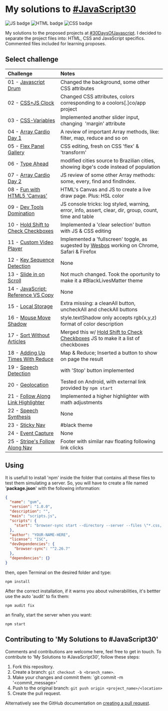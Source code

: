 # My solutions to [#JavaScript30](https://javascript30.com)
![JS badge](https://img.shields.io/badge/Javascript-ES6-blue)
![HTML badge](https://img.shields.io/badge/HTML-5-green)
![CSS badge](https://img.shields.io/badge/CSS-3-orange)

My solutions to the proposed projects at [#30DaysOfJavascript](https://github.com/wesbos/JavaScript30). I decided to separate the project files into: HTML, CSS and JavaScript specifics. Commented files included for learning proposes.

## Select challenge

| Challenge | Notes |
| :-------- | :---- |
| 01 - [Javascript Drum](/Javascript-Drum) | Changed the background, some other CSS attributes | 
| 02 - [CSS+JS Clock](/CSS%2BJS%20Clock) | Changed CSS attributes, colors corresponding to a coolors[.]co/app project | 
| 03 - [CSS-Variables](/CSS-Variables) | Implemented another slider input, changing <img> 'margin' attribute | 
| 04 - [Array Cardio Day 1](/ArrayCardioDay1) | A review of important Array methods, like: filter, map, reduce and so on | 
| 05 - [Flex Panel Gallery](/FlexPanelGallery) | CSS editing, fresh on CSS 'flex' & 'transform' | 
| 06 - [Type Ahead](/TypeAhead) | modified cities source to Brazilian cities, showing ibge's code instead of population | 
| 07 - [Array Cardio Day 2](/ArrayCardioDay2) | JS review of some other Array methods: some, every, find and findIndex. | 
| 08 - [Fun with HTML5 'Canvas'](/FunWithHTML5Canvas) | HTML's Canvas and JS to create a live draw page. Plus: HSL color | 
| 09 - [Dev Tools Domination](/DevToolsDomination) | JS console tricks: log styled, warning, error, info, assert, clear, dir, group, count, time and table | 
| 10 - [Hold Shift to Check Checkboxes](/HoldShiftToCheck) | Implemented a 'clear selection' button with JS & CSS editing | 
| 11 - [Custom Video Player](/CustomVideoPlayer) | Implemented a 'fullscreen' toggle, as sugested by [Wesbos](https://github.com/wesbos) working on Chrome, Safari & Firefox | 
| 12 - [Key Sequence Detection](/KeySequenceDetection) | None |
| 13 - [Slide in on Scroll](/SlideInOnScroll) | Not much changed. Took the oportunity to make it a #BlackLivesMatter theme |
| 14 - [JavaScript: Reference VS Copy](/JSReferenceVSCopy) | None |
| 15 - [Local Storage](/LocalStorage) | Extra missing: a cleanAll button, uncheckAll and checkAll buttons |
| 16 - [Mouse Move Shadow](/MouseMoveShadow) | style.textShadow only accepts rgb(x,y,z) format of color description |
| 17 - [Sort Without Articles](/SortWithoutArticles) | Merged this w/ [Hold Shift to Check Checkboxes](/HoldShiftToCheck) JS to make it a list of checkboxes |
| 18 - [Adding Up Times With Reduce](/AddingUpTimesWithReduce) | Map & Reduce; Inserted a button to show on page the result |
| 19 - [Speech Detection](/SpeechDetection) | with 'Stop' button implemented |
| 20 - [Geolocation](/Geolocation) | Tested on Android, with external link provided by `npm start` |
| 21 - [Follow Along Link Highlighter](/FollowAlongLinkHighlighter) | Implemented a higher highlighter with math adjustments |
| 22 - [Speech Synthesis](/SpeechSynthesis) | None |
| 23 - [Sticky Nav](/StickyNavbar) | #black theme |
| 24 - [Event Capture](/EventCapture) | None |
| 25 - [Stripe's Follow Along Nav](/StripesNavFollowAlong) | Footer with similar nav floating following link clicks |

## Using
It is usefull to install 'npm' inside the folder that contains all these files to test them simulating a server. So, you will have to create a file named '**package.json**' with the following information:

```json
{
  "name": "gum",
  "version": "1.0.0",
  "description": "",
  "main": "scripts.js",
  "scripts": {
    "start": "browser-sync start --directory --server --files \"*.css, *.html, *.js\" --https"
  },
  "author": "YOUR-NAME-HERE",
  "license": "ISC",
  "devDependencies": {
    "browser-sync": "^2.26.7"
  },
  "dependencies": {}
}
```

then, open Terminal on the desired folder and type:

```shell
npm install
```

After the correct installation, if it warns you about vulnerabilities, it's bettter use the auto 'audit' to fix them:

```shell
npm audit fix
```

an finally, start the server when you want:

```shell
npm start
```

## Contributing to 'My Solutions to #JavaScript30'

Comments and contributions are welcome here, feel free to get in touch. To contribute to 'My Solutions to #JavaScript30', follow these steps:

1. Fork this repository.
2. Create a branch: `git checkout -b <branch_name>`. 
3. Make your changes and commit them: `git commit -m '<commit_message>'
4. Push to the original branch: `git push origin <project_name>/<location>`
5. Create the pull request.

Alternatively see the GitHub documentation on [creating a pull request](https://help.github.com/en/github/collaborating-with-issues-and-pull-requests/creating-a-pull-request).
